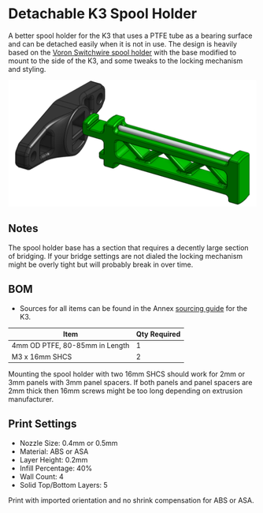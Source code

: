 # Detachable K3 Spool Holder

A better spool holder for the K3 that uses a PTFE tube as a bearing surface and can be detached easily when it is not in use. The design is heavily based on the [Voron Switchwire spool holder](https://github.com/VoronDesign/Voron-Switchwire/tree/master/STL) with the base modified to mount to the side of the K3, and some tweaks to the locking mechanism and styling.

![CAD](Images/exploded.png)

## Notes

The spool holder base has a section that requires a decently large section of bridging. If your bridge settings are not dialed the locking mechanism might be overly tight but will probably break in over time.

## BOM

- Sources for all items can be found in the Annex [sourcing guide](https://docs.google.com/spreadsheets/d/1O3eyVuQ6M4F03MJSDs4Z71_XyNjXL5HFTZr1jsaAtRc/htmlview#) for the K3.

| Item                                                             | Qty Required  |
| ---                                                              | ---           |
| 4mm OD PTFE, 80-85mm in Length                                   | 1             |
| M3 x 16mm SHCS                                                   | 2             |

Mounting the spool holder with two 16mm SHCS should work for 2mm or 3mm panels with 3mm panel spacers. If both panels and panel spacers are 2mm thick then 16mm screws might be too long depending on extrusion manufacturer.

## Print Settings

- Nozzle Size: 0.4mm or 0.5mm
- Material: ABS or ASA
- Layer Height: 0.2mm
- Infill Percentage: 40%
- Wall Count: 4
- Solid Top/Bottom Layers: 5

Print with imported orientation and no shrink compensation for ABS or ASA.